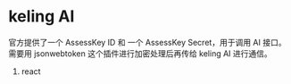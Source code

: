 # keling AI
官方提供了一个 AssessKey ID 和 一个 AssessKey Secret，用于调用 AI 接口。
需要用 jsonwebtoken 这个插件进行加密处理后再传给 keling AI 进行通信。

1. react 